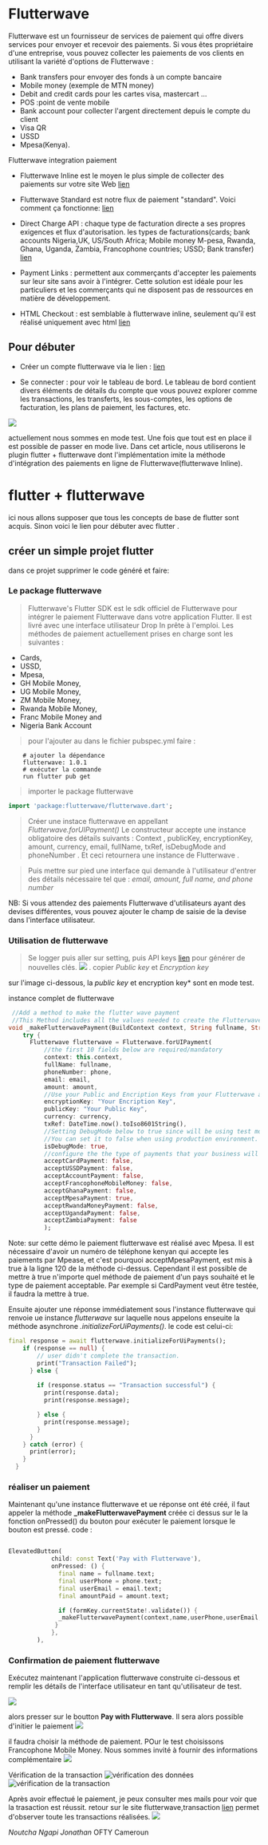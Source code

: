 # Flutterwave

Flutterwave est un fournisseur de services de paiement qui offre divers services pour envoyer et recevoir des paiements. Si vous êtes propriétaire d'une entreprise, vous pouvez collecter les paiements de vos clients en utilisant la variété d'options de Flutterwave :

- Bank transfers pour envoyer des fonds à un compte bancaire
- Mobile money (exemple de MTN money)
- Debit and credit cards pour les cartes visa, mastercart ...
- POS :point de vente mobile
- Bank account pour collecter l'argent directement depuis le compte du client
- Visa QR
- USSD
- Mpesa(Kenya).

Flutterwave integration paiement

- Flutterwave Inline est le moyen le plus simple de collecter des paiements sur votre site Web
[lien](https://developer.flutterwave.com/docs/collecting-payments/inline/)

- Flutterwave Standard est notre flux de paiement "standard". Voici comment ça fonctionne:
[lien](https://developer.flutterwave.com/docs/collecting-payments/standard/)

- Direct Charge API : chaque type de facturation directe a ses propres exigences et flux d'autorisation. les types de facturations(cards; bank accounts Nigeria,UK, US/South Africa; Mobile money M-pesa, Rwanda, Ghana, Uganda, Zambia, Francophone countries; USSD; Bank transfer)
[lien](https://developer.flutterwave.com/docs/direct-charge/overview)

- Payment Links : permettent aux commerçants d'accepter les paiements sur leur site sans avoir à l'intégrer. Cette solution est idéale pour les particuliers et les commerçants qui ne disposent pas de ressources en matière de développement.

- HTML Checkout : est semblable à flutterwave inline, seulement qu'il est réalisé uniquement avec html
[lien](https://developer.flutterwave.com/docs/collecting-payments/html-checkout/)

## Pour débuter

- Créer un compte flutterwave via le lien :
[lien](https://flutterwave.com/us)

- Se connecter : pour voir le tableau de bord. Le tableau de bord contient divers éléments de détails du compte que vous pouvez explorer comme les transactions, les transferts, les sous-comptes, les options de facturation, les plans de paiement, les factures, etc.

![](accueil.png)

actuellement nous sommes en mode test. Une fois que tout est en place il est possible de passer en mode live.
Dans cet article, nous utiliserons le plugin flutter + flutterwave dont l'implémentation imite la méthode d'intégration des paiements en ligne de Flutterwave(flutterwave Inline).

# flutter + flutterwave

ici nous allons supposer que tous les concepts de base de flutter sont acquis. Sinon voici le lien pour débuter avec flutter [](https://docs.flutter.dev/get-started/codelab).

## créer un simple projet flutter

dans ce projet supprimer le code généré et faire:

### Le package flutterwave
  
> Flutterwave's Flutter SDK est le sdk officiel de Flutterwave pour intégrer le paiement Flutterwave dans votre application Flutter. Il est livré avec une interface utilisateur Drop In prête à l'emploi. Les méthodes de paiement actuellement prises en charge sont les suivantes : 
- Cards, 
- USSD, 
- Mpesa, 
- GH Mobile Money, 
- UG Mobile Money, 
- ZM Mobile Money, 
- Rwanda Mobile Money, 
- Franc Mobile Money and 
- Nigeria Bank Account

> pour l'ajouter au dans le fichier pubspec.yml faire : 

```shell
    # ajouter la dépendance
    flutterwave: 1.0.1
    # exécuter la commande
    run flutter pub get
```

> importer le package flutterwave 
```dart
import 'package:flutterwave/flutterwave.dart';
```
> Créer une instace flutterwave en appellant *Flutterwave.forUIPayment()*
 Le constructeur accepte une instance obligatoire des détails suivants :
 Context , publicKey, encryptionKey, amount, currency, email, fullName, txRef, isDebugMode and phoneNumber .
 Et ceci retournera une instance de Flutterwave .

> Puis mettre sur pied une interface qui demande à l'utilisateur d'entrer des détails nécessaire tel que : *email, amount, full name, and phone number*

NB:  Si vous attendez des paiements Flutterwave d'utilisateurs ayant des devises différentes, vous pouvez ajouter le champ de saisie de la devise dans l'interface utilisateur.

### Utilisation de flutterwave

> Se logger puis aller sur setting, puis API keys [lien](https://app.flutterwave.com/dashboard/settings/apis/live) pour générer de nouvelles clés.
> ![](key.png) . copier *Public key* et *Encryption key*

sur l'image ci-dessous, la *public key* et encryption key* sont en mode test.

instance complet de flutterwave

```dart
 //Add a method to make the flutter wave payment
 //This Method includes all the values needed to create the Flutterwave Instance
void _makeFlutterwavePayment(BuildContext context, String fullname, String phone, String email, String amount) async {
    try {
      Flutterwave flutterwave = Flutterwave.forUIPayment(
          //the first 10 fields below are required/mandatory
          context: this.context,
          fullName: fullname,
          phoneNumber: phone,
          email: email,
          amount: amount,
          //Use your Public and Encription Keys from your Flutterwave account on the dashboard
          encryptionKey: "Your Encription Key",
          publicKey: "Your Public Key",
          currency: currency,
          txRef: DateTime.now().toIso8601String(),
          //Setting DebugMode below to true since will be using test mode.
          //You can set it to false when using production environment.
          isDebugMode: true,
          //configure the the type of payments that your business will accept
          acceptCardPayment: false,
          acceptUSSDPayment: false,
          acceptAccountPayment: false,
          acceptFrancophoneMobileMoney: false,
          acceptGhanaPayment: false,
          acceptMpesaPayment: true,
          acceptRwandaMoneyPayment: false,
          acceptUgandaPayment: false,
          acceptZambiaPayment: false
          );

```
Note:  sur cette démo le paiement flutterwave est réalisé avec Mpesa. Il est nécessaire d'avoir un numéro de téléphone kenyan qui accepte les paiements par Mpease, et c'est pourquoi acceptMpesaPayment, est mis à true à la ligne 120 de la méthode ci-dessus. Cependant il est possible de mettre à true n'importe quel méthode de paiement d'un pays souhaité et le type de paiement acceptable.
Par exemple si CardPayment veut être testée, il faudra la mettre à true.

Ensuite ajouter une réponse immédiatement sous l'instance flutterwave qui renvoie ue instance *flutterwave* sur laquelle nous appelons enseuite la méthode asynchrone *.initializeForUiPayments()*. 
le code est celui-ci:

```dart
final response = await flutterwave.initializeForUiPayments();
    if (response == null) {
        // user didn't complete the transaction.
        print("Transaction Failed");
      } else {
  
        if (response.status == "Transaction successful") {
          print(response.data);
          print(response.message);

        } else {
          print(response.message);
        }
      }
    } catch (error) {
      print(error);
    }
  }
```

### réaliser un paiement

Maintenant qu'une instance flutterwave et ue réponse ont été créé, il faut appeler la méthode **_makeFlutterwavePayment** créée ci dessus sur le la fonction onPressed() du bouton pour exécuter le paiement lorsque le bouton est pressé.
code :

```dart

ElevatedButton(
            child: const Text('Pay with Flutterwave'),
            onPressed: () {
              final name = fullname.text;
              final userPhone = phone.text;
              final userEmail = email.text;
              final amountPaid = amount.text;

              if (formKey.currentState!.validate()) {
              _makeFlutterwavePayment(context,name,userPhone,userEmail,amountPaid);
             }
            },
        ),

```

### Confirmation de paiement flutterwave

Exécutez maintenant l'application flutterwave construite ci-dessous et remplir les détails de l'interface utilisateur en tant qu'utilisateur de test.

![](epane.png)

alors presser sur le boutton **Pay with Flutterwave**. Il sera alors possible d'initier le paiement
![](p1.png)

il faudra choisir la méthode de paiement. POur le test choisissons Francophone Mobile Money. Nous sommes invité à fournir des informations complémentaire
![](p2.png)

Vérification de la transaction
![vérification des données](v1.png)
![vérification de la transaction](v2.png)

Après avoir effectué le paiement, je peux consulter mes mails pour voir que la trasaction est réussit. 
retour sur le site flutterwave,transaction [lien](https://app.flutterwave.com/dashboard/transactions/list) permet d'observer toute les transactions réalisées.
![](final.png)

*Noutcha Ngapi Jonathan* OFTY Cameroun